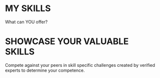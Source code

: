 # MY SKILLS
What can YOU offer?

# SHOWCASE YOUR VALUABLE SKILLS
Compete against your peers in skill specific challenges created by verified experts to determine your competence.

#
